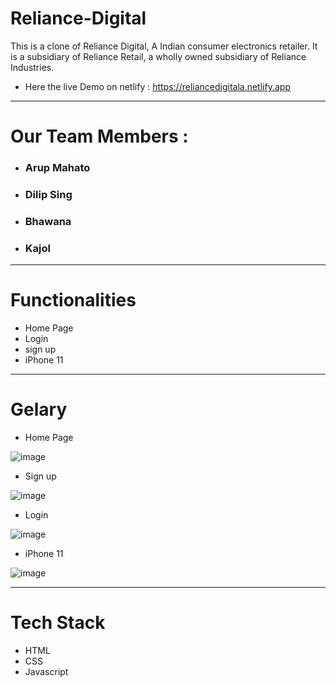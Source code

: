 # Reliance-Digital


This is a clone of Reliance Digital, A Indian consumer electronics retailer. It is a subsidiary of Reliance Retail, a wholly owned subsidiary of Reliance Industries. 
* Here the live Demo on netlify : https://reliancedigitala.netlify.app
----------------------------
# Our Team Members :
* ### Arup Mahato
* ### Dilip Sing
* ### Bhawana 
* ### Kajol


-------------------------


# Functionalities 

* Home Page 
* Login 
* sign up 
* iPhone 11

---------------------------
# Gelary
* Home Page 
<img src="https://i.imgur.com/8sv44GN.png"  alt="image" />

* Sign up
<img src="https://i.imgur.com/DIYJedL.png" alt="image" />

* Login 
<img src="https://i.imgur.com/Ro6QRZS.png"  alt="image" />

* iPhone 11
<img src="https://i.imgur.com/o4SKOda.png"  alt="image" />

---------------------------

# Tech Stack 
 
* HTML
* CSS
* Javascript
